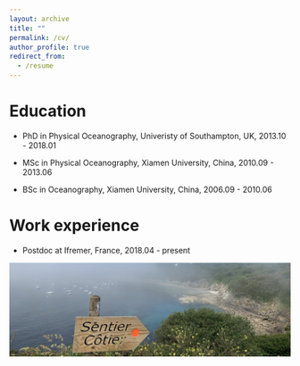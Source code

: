 ```yaml
---
layout: archive
title: ""
permalink: /cv/
author_profile: true
redirect_from:
  - /resume
---
```





Education
======
- PhD in Physical Oceanography, Univeristy of Southampton, UK, 2013.10 - 2018.01

- MSc in Physical Oceanography, Xiamen University, China, 2010.09 - 2013.06

- BSc in Oceanography, Xiamen University, China, 2006.09 - 2010.06


Work experience
======
- Postdoc at Ifremer, France, 2018.04 - present

![me](Brest.jpeg)

